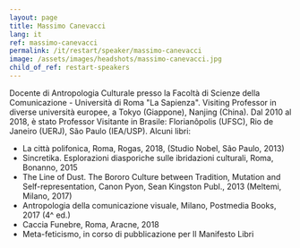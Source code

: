 ```yaml
---
layout: page
title: Massimo Canevacci
lang: it
ref: massimo-canevacci
permalink: /it/restart/speaker/massimo-canevacci
image: /assets/images/headshots/massimo-canevacci.jpg
child_of_ref: restart-speakers
---
```


Docente di Antropologia Culturale presso la Facoltà di Scienze della Comunicazione - Università di Roma "La Sapienza". Visiting Professor in diverse università europee, a Tokyo (Giappone), Nanjing (China). Dal 2010 al 2018, è stato Professor Visitante in Brasile: Florianôpolis (UFSC), Rio de Janeiro (UERJ), São Paulo (IEA/USP). Alcuni libri:

- La città polifonica, Roma, Rogas, 2018,  (Studio Nobel, São Paulo, 2013) 
- Sincretika. Esplorazioni diasporiche sulle ibridazioni culturali, Roma, Bonanno, 2015  
- The Line of Dust. The Bororo Culture between Tradition, Mutation and Self-representation, Canon Pyon, Sean Kingston Publ., 2013 (Meltemi, Milano, 2017)
- Antropologia della comunicazione visuale, Milano, Postmedia  Books, 2017 (4^ ed.) 
- Caccia Funebre, Roma, Aracne, 2018
- Meta-feticismo, in corso di pubblicazione per Il Manifesto Libri
